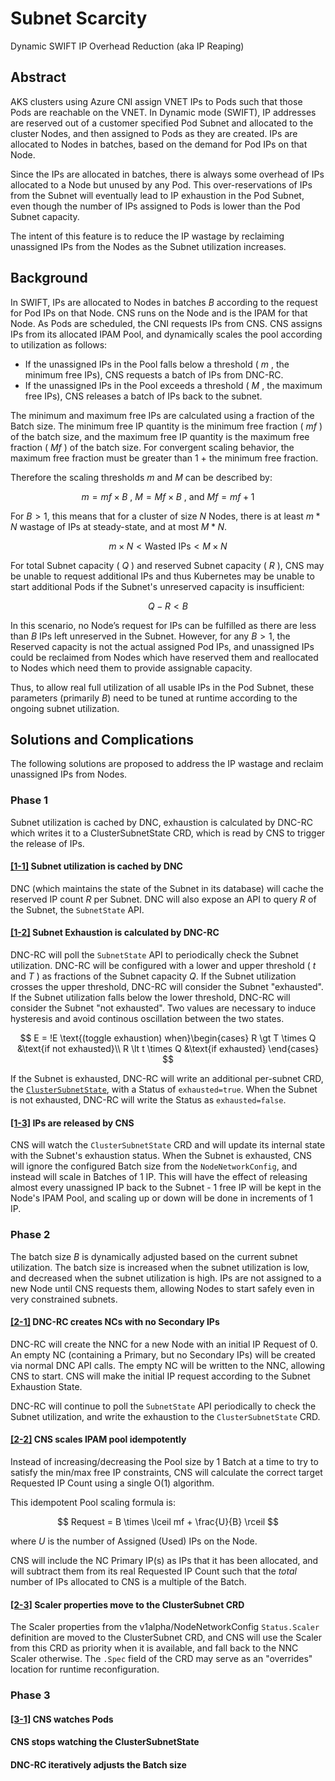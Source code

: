 # Subnet Scarcity 
Dynamic SWIFT IP Overhead Reduction (aka IP Reaping)

## Abstract
AKS clusters using Azure CNI assign VNET IPs to Pods such that those Pods are reachable on the VNET.
In Dynamic mode (SWIFT), IP addresses are reserved out of a customer specified Pod Subnet and allocated to the cluster Nodes, and then assigned to Pods as they are created. IPs are allocated to Nodes in batches, based on the demand for Pod IPs on that Node.

Since the IPs are allocated in batches, there is always some overhead of IPs allocated to a Node but unused by any Pod. This over-reservations of IPs from the Subnet will eventually lead to IP exhaustion in the Pod Subnet, even though the number of IPs assigned to Pods is lower than the Pod Subnet capacity.

The intent of this feature is to reduce the IP wastage by reclaiming unassigned IPs from the Nodes as the Subnet utilization increases.

## Background
In SWIFT, IPs are allocated to Nodes in batches $B$ according to the request for Pod IPs on that Node. CNS runs on the Node and is the IPAM for that Node. As Pods are scheduled, the CNI requests IPs from CNS. CNS assigns IPs from its allocated IPAM Pool, and dynamically scales the pool according to utilization as follows:
- If the unassigned IPs in the Pool falls below a threshold ( $m$ , the minimum free IPs), CNS requests a batch of IPs from DNC-RC.
- If the unassigned IPs in the Pool exceeds a threshold ( $M$ , the maximum free IPs), CNS releases a batch of IPs back to the subnet.

The minimum and maximum free IPs are calculated using a fraction of the Batch size. The minimum free IP quantity is the minimum free fraction ( $mf$ ) of the batch size, and the maximum free IP quantity is the maximum free fraction ( $Mf$ ) of the batch size. For convergent scaling behavior, the maximum free fraction must be greater than 1 + the minimum free fraction.

Therefore the scaling thresholds $m$ and $M$ can be described by:

$$
m = mf \times B \text{ , } M = Mf \times B \text{ , and } Mf = mf + 1
$$

For $B > 1$, this means that for a cluster of size $N$ Nodes, there is at least $m * N$ wastage of IPs at steady-state, and at most $M * N$.

$$
m \times N \lt \text{Wasted IPs} \lt M \times N
$$ 

For total Subnet capacity ( $Q$ ) and reserved Subnet capacity ( $R$ ), CNS may be unable to request additional IPs and thus Kubernetes may be unable to start additional Pods if the Subnet's unreserved capacity is insufficient:

$$
Q - R < B
$$

In this scenario, no Node’s request for IPs can be fulfilled as there are less than $B$ IPs left unreserved in the Subnet. However, for any $B>1$, the Reserved capacity is not the actual assigned Pod IPs, and unassigned IPs could be reclaimed from Nodes which have reserved them and reallocated to Nodes which need them to provide assignable capacity.

Thus, to allow real full utilization of all usable IPs in the Pod Subnet, these parameters (primarily $B$) need to be tuned at runtime according to the ongoing subnet utilization.

## Solutions and Complications
The following solutions are proposed to address the IP wastage and reclaim unassigned IPs from Nodes.

### Phase 1
Subnet utilization is cached by DNC, exhaustion is calculated by DNC-RC which writes it to a ClusterSubnetState CRD, which is read by CNS to trigger the release of IPs.

#### [[1-1]](phase-1/1-subnetstate.md) Subnet utilization is cached by DNC 
DNC (which maintains the state of the Subnet in its database) will cache the reserved IP count $R$ 
per Subnet. DNC will also expose an API to query $R$ of the Subnet, the `SubnetState` API.

#### [[1-2]](phase-1/2-exhaustion.md) Subnet Exhaustion is calculated by DNC-RC
DNC-RC will poll the `SubnetState` API to periodically check the Subnet utilization. DNC-RC will be configured with a lower and upper threshold ( $t$ and $T$ ) as fractions of the Subnet capacity $Q$. If the Subnet utilization crosses the upper threshold, DNC-RC will consider the Subnet "exhausted". If the Subnet utilization falls below the lower threshold, DNC-RC will consider the Subnet "not exhausted". Two values are necessary to induce hysteresis and avoid continous oscillation between the two states.

$$
E = !E \text{(toggle exhaustion) when}\begin{cases}
R \gt T \times Q &\text{if not exhausted}\\
R \lt t \times Q &\text{if exhausted}
\end{cases}
$$

If the Subnet is exhausted, DNC-RC will write an additional per-subnet CRD, the [`ClusterSubnetState`](https://github.com/Azure/azure-container-networking/blob/master/crd/clustersubnetstate/api/v1alpha1/clustersubnetstate.go), with a Status of `exhausted=true`. When the Subnet is not exhausted, DNC-RC will write the Status as `exhausted=false`.

#### [[1-3]](phase-1/3-releaseips.md) IPs are released by CNS
CNS will watch the `ClusterSubnetState` CRD and will update its internal state with the Subnet's exhaustion status. When the Subnet is exhausted, CNS will ignore the configured Batch size from the `NodeNetworkConfig`, and instead will scale in Batches of 1 IP. This will have the effect of releasing almost every unassigned IP back to the Subnet - 1 free IP will be kept in the Node's IPAM Pool, and scaling up or down will be done in increments of 1 IP.

### Phase 2
The batch size $B$ is dynamically adjusted based on the current subnet utilization. The batch size is increased when the subnet utilization is low, and decreased when the subnet utilization is high. IPs are not assigned to a new Node until CNS requests them, allowing Nodes to start safely even in very constrained subnets.

#### [[2-1]](phase-2/1-emptync.md) DNC-RC creates NCs with no Secondary IPs
DNC-RC will create the NNC for a new Node with an initial IP Request of 0. An empty NC (containing a Primary, but no Secondary IPs) will be created via normal DNC API calls. The empty NC will be written to the NNC, allowing CNS to start. CNS will make the initial IP request according to the Subnet Exhaustion State.

DNC-RC will continue to poll the `SubnetState` API periodically to check the Subnet utilization, and write the exhaustion to the `ClusterSubnetState` CRD.

#### [[2-2]](phase-2/2-scalingmath.md) CNS scales IPAM pool idempotently
Instead of increasing/decreasing the Pool size by 1 Batch at a time to try to satisfy the min/max free IP constraints, CNS will calculate the correct target Requested IP Count using a single O(1) algorithm.

This idempotent Pool scaling formula is:

$$
Request = B \times \lceil mf + \frac{U}{B} \rceil
$$

where $U$ is the number of Assigned (Used) IPs on the Node.

CNS will include the NC Primary IP(s) as IPs that it has been allocated, and will subtract them from its real Requested IP Count such that the _total_ number of IPs allocated to CNS is a multiple of the Batch.

#### [[2-3]](phase-2/3-subnetscaler.md) Scaler properties move to the ClusterSubnet CRD
The Scaler properties from the v1alpha/NodeNetworkConfig `Status.Scaler` definition are moved to the ClusterSubnet CRD, and CNS will use the Scaler from this CRD as priority when it is available, and fall back to the NNC Scaler otherwise. The `.Spec` field of the CRD may serve as an "overrides" location for runtime reconfiguration.

### Phase 3
#### [[3-1]](phase-3/1-watchpods.md) CNS watches Pods


#### CNS stops watching the ClusterSubnetState
#### DNC-RC iteratively adjusts the Batch size
